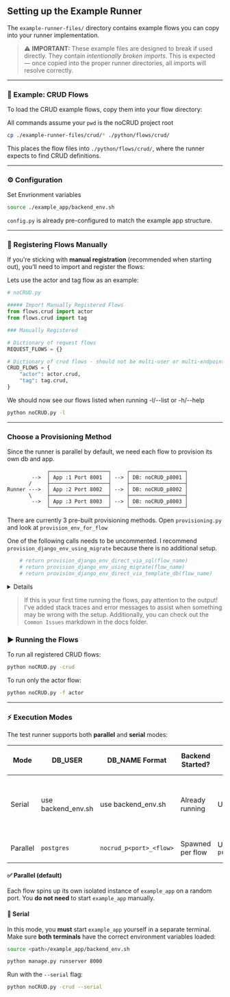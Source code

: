 ## Setting up the Example Runner

The `example-runner-files/` directory contains example flows you can copy into your runner implementation.

> ⚠️ **IMPORTANT:**
> These example files are designed to break if used directly.
> They contain _intentionally broken imports_.
> This is expected — once copied into the proper runner directories, all imports will resolve correctly.

---

### 🧪 Example: CRUD Flows

To load the CRUD example flows, copy them into your flow directory:

All commands assume your `pwd` is the noCRUD project root

```bash
cp ./example-runner-files/crud/* ./python/flows/crud/
```

This places the flow files into `./python/flows/crud/`, where the runner expects to find CRUD definitions.

---

### ⚙️ Configuration

Set Envrionment variables

```bash
source ./example_app/backend_env.sh
```

`config.py` is already pre-configured to match the example app structure.

---

### 🧰 Registering Flows Manually

If you're sticking with **manual registration** (recommended when starting out), you’ll need to import and register the flows:

Lets use the actor and tag flow as an example:

```python
# noCRUD.py

##### Import Manually Registered Flows
from flows.crud import actor
from flows.crud import tag

### Manually Registered

# Dictionary of request flows
REQUEST_FLOWS = {}

# Dictionary of crud flows - should not be multi-user or multi-endpoint (except for prerequisites)
CRUD_FLOWS = {
    "actor": actor.crud,
    "tag": tag.crud,
}
```

We should now see our flows listed when running -l/--list or -h/--help

```bash
python noCRUD.py -l
```

---

### Choose a Provisioning Method

Since the runner is parallel by default, we need each flow to provision its own db and app.

```text
             ┌───────────────────┐     ┌──────────────────┐
        -->  │ App :1 Port 8001  │ --> │ DB: noCRUD_p8001 │
       /     ├───────────────────┤     ├──────────────────┤
Runner --->  │ App :2 Port 8002  │ --> │ DB: noCRUD_p8002 │
       \     ├───────────────────┤     ├──────────────────┤
        -->  │ App :3 Port 8003  │ --> │ DB: noCRUD_p8003 │
             └───────────────────┘     └──────────────────┘
```

There are currently 3 pre-built provisioning methods. Open `provisioning.py` and look at `provision_env_for_flow`

One of the following calls needs to be uncommented. I recommend `provision_django_env_using_migrate` because there is no additional setup.

```python
    # return provision_django_env_direct_via_sql(flow_name)
    # return provision_django_env_using_migrate(flow_name)
    # return provision_django_env_direct_via_template_db(flow_name)
```

<details>
    I created the other two provsioning methods due to the overhead that running migrations for each flow introduced. I documented the performance difference in a blog article [here](https://thomasrones.com/projects/open-source-contributions/no-crud/b07177ba-890b-4dac-bfc9-770f92997f6f)

    [Youtube series](https://www.youtube.com/@not_only_CRUD) telling this optimization story is coming soon!

    noCRUD is intended to be a scaffold for you. So let's say you have enough flows that the performance difference matters to you and you prefer to create & migrate the DB with `createdb -T <db_name>`, and you dont want to manually create the db and run the migrations each time. Well in this case you would simply place the template db creation and migration in the single threaded startup portion of the application, before each flow kicks off its own thread. Definitely going to make another youtube video detailing this as well

</details>

> If this is your first time running the flows, pay attention to the output! I've added stack traces and error messages to assist when something may be wrong with the setup. Additionally, you can check out the `Common Issues` markdown in the docs folder.

### ▶️ Running the Flows

To run all registered CRUD flows:

```bash
python noCRUD.py -crud
```

To run only the actor flow:

```bash
python noCRUD.py -f actor
```

---

### ⚡ Execution Modes

The test runner supports both **parallel** and **serial** modes:

| Mode     | DB_USER            | DB_NAME Format          | Backend Started? | Notes                           | Runner Output                      | Backend Instance Output                                  |
| -------- | ------------------ | ----------------------- | ---------------- | ------------------------------- | ---------------------------------- | -------------------------------------------------------- |
| Serial   | use backend_env.sh | use backend_env.sh      | Already running  | Uses `backend_env.sh`           | Buffered to avoid log interleaving | Prefixed with `[Django:<port>]` but outut is interleaved |
| Parallel | `postgres`         | `nocrud_p<port>_<flow>` | Spawned per flow | Uses `provision_env_for_flow()` | Realtime                           | Shown in your other terminal                             |

#### ✅ Parallel (default)

Each flow spins up its own isolated instance of `example_app` on a random port.
You **do not need** to start `example_app` manually.

#### 🐢 Serial

In this mode, you **must** start `example_app` yourself in a separate terminal.
Make sure **both terminals** have the correct environment variables loaded:

```bash
source <path>/example_app/backend_env.sh
```

```bash
python manage.py runserver 8000
```

Run with the `--serial` flag:

```bash
python noCRUD.py -crud --serial
```
